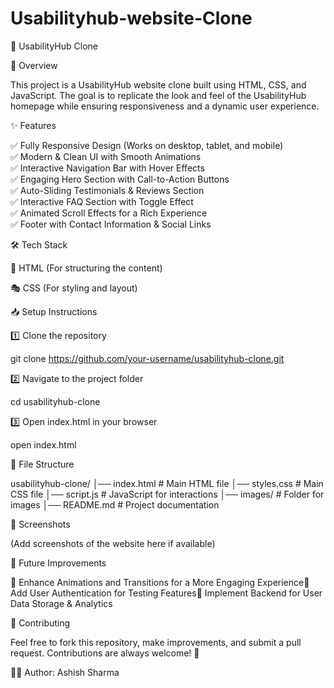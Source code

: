# Usabilityhub-website-Clone
🌟 UsabilityHub Clone

🚀 Overview

This project is a UsabilityHub website clone built using HTML, CSS, and JavaScript. The goal is to replicate the look and feel of the UsabilityHub homepage while ensuring responsiveness and a dynamic user experience.

✨ Features

✅ Fully Responsive Design (Works on desktop, tablet, and mobile)
<br>✅ Modern & Clean UI with Smooth Animations <br>✅ Interactive Navigation Bar with Hover Effects<br>✅ Engaging Hero Section with Call-to-Action Buttons<br>✅ Auto-Sliding Testimonials & Reviews Section<br>✅ Interactive FAQ Section with Toggle Effect<br>✅ Animated Scroll Effects for a Rich Experience<br>✅ Footer with Contact Information & Social Links

🛠️ Tech Stack

🎨 HTML (For structuring the content)

🎭 CSS (For styling and layout)


📥 Setup Instructions

1️⃣ Clone the repository

git clone https://github.com/your-username/usabilityhub-clone.git

2️⃣ Navigate to the project folder

cd usabilityhub-clone

3️⃣ Open index.html in your browser

open index.html

📁 File Structure

usabilityhub-clone/
│── index.html    # Main HTML file
│── styles.css    # Main CSS file
│── script.js     # JavaScript for interactions
│── images/       # Folder for images
│── README.md     # Project documentation

📸 Screenshots

(Add screenshots of the website here if available)


🎯 Future Improvements

🚀 Enhance Animations and Transitions for a More Engaging Experience🚀 Add User Authentication for Testing Features🚀 Implement Backend for User Data Storage & Analytics

🤝 Contributing

Feel free to fork this repository, make improvements, and submit a pull request. Contributions are always welcome! 🎉


👨‍💻 Author: Ashish Sharma
